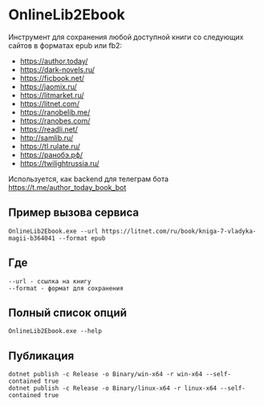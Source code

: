 # OnlineLib2Ebook
Инструмент для сохранения любой доступной книги со следующих сайтов в форматах epub или fb2:
* https://author.today/
* https://dark-novels.ru/
* https://ficbook.net/
* https://jaomix.ru/
* https://litmarket.ru/
* https://litnet.com/
* https://ranobelib.me/
* https://ranobes.com/
* https://readli.net/
* http://samlib.ru/
* https://tl.rulate.ru/
* https://ранобэ.рф/
* https://twilightrussia.ru/

Используется, как backend для телеграм бота https://t.me/author_today_book_bot

## Пример вызова сервиса
```
OnlineLib2Ebook.exe --url https://litnet.com/ru/book/kniga-7-vladyka-magii-b364041 --format epub
```

## Где 
```
--url - ссылка на книгу
--format - формат для сохранения
```

## Полный список опций 

```
OnlineLib2Ebook.exe --help
```

## Публикация
```
dotnet publish -c Release -o Binary/win-x64 -r win-x64 --self-contained true
dotnet publish -c Release -o Binary/linux-x64 -r linux-x64 --self-contained true
```
